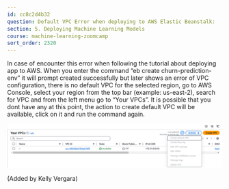 ```yaml
---
id: cc8c2d4b32
question: Default VPC Error when deploying to AWS Elastic Beanstalk:
section: 5. Deploying Machine Learning Models
course: machine-learning-zoomcamp
sort_order: 2320
---
```


In case of encounter this error when following the tutorial about deploying app to AWS. When you enter the command “eb create churn-prediction-env” it will prompt created successfully but later shows an error of VPC configuration, there is no default VPC for the selected region, go to AWS Console, select your region from the top bar (example: us-east-2), search for VPC and from the left menu go to “Your VPCs”. It is possible that you dont have any at this point, the action to create default VPC will be available, click on it and run the command again.

![Image](images/machine-learning-zoomcamp/image_a34a34fc.png)

(Added by Kelly Vergara)

